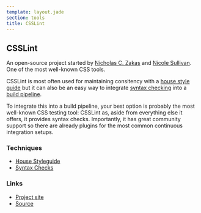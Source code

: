 ```yaml
---
template: layout.jade
section: tools
title: CSSLint
---
```


## CSSLint

An open-source project started by [Nicholas C. Zakas](http://www.nczonline.net/) and [Nicole Sullivan](http://www.stubbornella.org/). One of the most well-known CSS tools.

CSSLint is most often used for maintaining consitency with a [house style guide](/techniques/house-styleguide.html) but it can also be an easy way to integrate [syntax checking](/techniques/syntax-checks.html) into a [build pipeline](/guide/build-pipeline.html).

To integrate this into a build pipeline, your best option is probably the most well-known CSS testing tool: CSSLint as, aside from everything else it offers, it provides syntax checks. Importantly, it has great community support so there are already plugins for the most common continuous integration setups.

### Techniques
  * [House Styleguide](/techniques/house-styleguide.html)
  * [Syntax Checks](/techniques/syntax-checks.html)

### Links

  * [Project site](http://csslint.net/)
  * [Source](https://github.com/CSSLint/csslint)